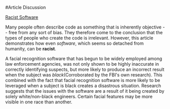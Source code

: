 #Article Discussion

[Racist Software](https://www.theguardian.com/technology/2017/dec/04/racist-facial-recognition-white-coders-black-people-police)

Many people often describe code as something that is inherently objective -- free from any sort of bias. They therefore come to the conclusion that the types of people who create the code is irrelevant. However, this article demonstrates how even *software*, which seems so detached from humanity, can be **racist**.

A facial recognition software that has begun to be widely employed among law enforcement agencies, was not only shown to be highly inaccurate in correctly identifying suspects, but more likely to produce an incorrect result when the subject was *black*(Corroborated by the FBI's own research). This combined with the fact that facial recognition software is more likely to be leveraged when a subject is black creates a disastrous situation. Research suggests that the issues with the software are a result of it being created by 
solely white/non-black engineers. Certain facial features may be more visible in one race than another.
